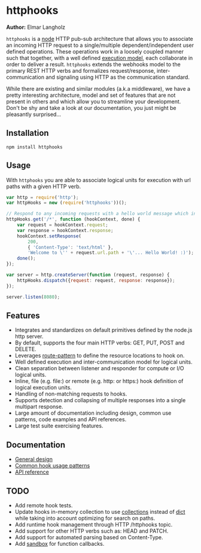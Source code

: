 # httphooks
**Author:** Elmar Langholz

`httphooks` is a [node](http://nodejs.org) HTTP pub-sub architecture that allows you to associate an incoming HTTP request to a single/multiple dependent/independent user defined operations. These operations work in a loosely coupled manner such that together, with a well defined [execution model](./doc/design.md), each collaborate in order to deliver a result. `httphooks` extends the webhooks model to the primary REST HTTP verbs and formalizes request/response, inter-communication and signaling using HTTP as the communication standard.

While there are existing and similar modules (a.k.a middleware), we have a pretty interesting architecture, model and set of features that are not present in others and which allow you to streamline your development. Don't be shy and take a look at our documentation, you just might be pleasantly surprised...

## Installation

```
npm install httphooks
```

## Usage

With `httphooks` you are able to associate logical units for execution with url paths with a given HTTP verb.

```js
var http = require('http');
var httpHooks = new (require('httphooks'))();

// Respond to any incoming requests with a hello world message which includes the url path
httpHooks.get('/*', function (hookContext, done) {
    var request = hookContext.request;
    var response = hookContext.response;
    hookContext.setResponse(
        200,
        { 'Content-Type': 'text/html' },
        'Welcome to \'' + request.url.path + '\'... Hello World! :)');
    done();
});

var server = http.createServer(function (request, response) {
    httpHooks.dispatch({request: request, response: response});
});

server.listen(8080);
```

## Features

* Integrates and standardizes on default primitives defined by the node.js http server.
* By default, supports the four main HTTP verbs: GET, PUT, POST and DELETE.
* Leverages [route-pattern](https://github.com/bjoerge/route-pattern) to define the resource locations to hook on.
* Well defined execution and inter-communication model for logical units.
* Clean separation between listener and responder for compute or I/O logical units.
* Inline, file (e.g. file:) or remote (e.g. http: or https:) hook definition of logical execution units.
* Handling of non-matching requests to hooks.
* Supports detection and collapsing of multiple responses into a single multipart response.
* Large amount of documentation including design, common use patterns, code examples and API references.
* Large test suite exercising features.

## Documentation
* [General design](./doc/design.md)
* [Common hook usage patterns](./doc/patterns.md)
* [API reference](./doc/api.md)

## TODO
* Add remote hook tests.
* Update hooks in-memory collection to use [collections](https://github.com/montagejs/collections) instead of [dict](https://github.com/domenic/dict) while taking into account optimizing for search on paths.
* Add runtime hook management through HTTP /httphooks topic.
* Add support for other HTTP verbs such as: HEAD and PATCH.
* Add support for automated parsing based on Content-Type.
* Add [sandbox](http://gf3.github.io/sandbox/) for function callbacks.
